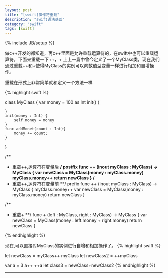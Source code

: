 ```yaml
---
layout: post
title: "[swift]操作符重载"
description: "swift语法基础"
category: "swift"
tags: [swift]
---
```

{% include JB/setup %}

做c++开发的都知道，再c++里面是允许重载运算符的，在swift中也可以重载运算符，下面来重载一下++，+
上上一篇中曾今定义了一个MyClass类，现在我们通过重载++和+使得MyClass的实例可以向数值型变量一样进行相加和自增操作。

重载在形式上非常简单就和定义一个方法一样

{% highlight swift %}

class MyClass {
    var money = 100 as Int
    init() {
        
    }
    init(money : Int) {
        self.money = money
    }
    func addMonet(count : Int){
        money += count;
    }
}

/**
* 重载++,运算符在变量后
**/
postfix func ++ (inout myClass : MyClass) -> MyClass {
    var newClass = MyClass(money : myClass.money)
    myClass.money++
    return newClass
}
/**
* 重载++,运算符在变量前
**/
prefix func ++ (inout myClass : MyClass) -> MyClass {
    myClass.money++
    var newClass = MyClass(money : myClass.money)
    return newClass
}

/**
* 重载+
**/
func + (left : MyClass, right : MyClass) -> MyClass {
    var newClass = MyClass(money : left.money + right.money)
    return newClass
}

{% endhighlight %}


现在,可以直接对MyClass的实例进行自增和相加操作了。
{% highlight swift %}

let newClass = myClass++
myClass
let newClass2 = ++myClass

var a = 3
a++
++a
let class3 = newClass+newClass2
{% endhighlight %}

---